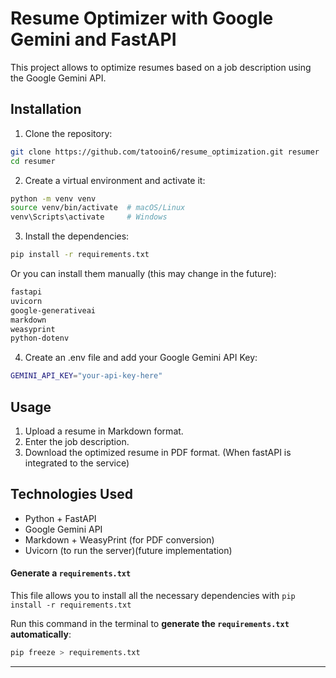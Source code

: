 # Resume Optimizer with Google Gemini and FastAPI

This project allows to optimize resumes based on a job description using the Google Gemini API.

## Installation

1. Clone the repository:
```bash
git clone https://github.com/tatooin6/resume_optimization.git resumer
cd resumer
```

2. Create a virtual environment and activate it:
```bash
python -m venv venv
source venv/bin/activate  # macOS/Linux
venv\Scripts\activate     # Windows
```

3. Install the dependencies:
```bash
pip install -r requirements.txt
```

Or you can install them manually (this may change in the future):
```txt
fastapi
uvicorn
google-generativeai
markdown
weasyprint
python-dotenv
```

4. Create an .env file and add your Google Gemini API Key:
```bash
GEMINI_API_KEY="your-api-key-here"
```

## Usage
1. Upload a resume in Markdown format.
2. Enter the job description.
3. Download the optimized resume in PDF format. (When fastAPI is integrated to the service)

## Technologies Used
- Python + FastAPI
- Google Gemini API
- Markdown + WeasyPrint (for PDF conversion)
- Uvicorn (to run the server)(future implementation)


#### Generate a `requirements.txt`
This file allows you to install all the necessary dependencies with `pip install -r requirements.txt`

Run this command in the terminal to **generate the `requirements.txt` automatically**:
```bash
pip freeze > requirements.txt
```
---